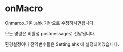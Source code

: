 # onMacro


Onmarco_거마.ahk 기반으로 수정하시면됩니다.

모든 명령은 비활성 postmessage로 전달됩니다.

환경설정이나 전역변수들은 Setting.ahk 에 설정되어있습니다.
